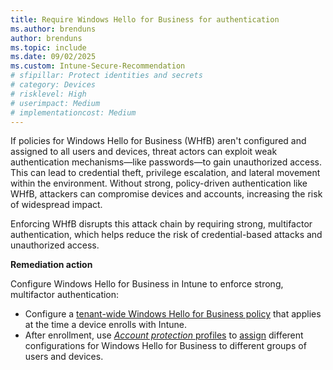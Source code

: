 ```yaml
---
title: Require Windows Hello for Business for authentication
ms.author: brenduns
author: brenduns
ms.topic: include
ms.date: 09/02/2025
ms.custom: Intune-Secure-Recommendation
# sfipillar: Protect identities and secrets
# category: Devices
# risklevel: High
# userimpact: Medium
# implementationcost: Medium
---
```

If policies for Windows Hello for Business (WHfB) aren't configured and assigned to all users and devices, threat actors can exploit weak authentication mechanisms—like passwords—to gain unauthorized access. This can lead to credential theft, privilege escalation, and lateral movement within the environment. Without strong, policy-driven authentication like WHfB, attackers can compromise devices and accounts, increasing the risk of widespread impact.

Enforcing WHfB disrupts this attack chain by requiring strong, multifactor authentication, which helps reduce the risk of credential-based attacks and unauthorized access.

**Remediation action**

Configure Windows Hello for Business in Intune to enforce strong, multifactor authentication: 

- Configure a [tenant-wide Windows Hello for Business policy](/intune/intune-service/protect/windows-hello#create-a-windows-hello-for-business-policy-for-device-enrollment) that applies at the time a device enrolls with Intune.
- After enrollment, use [*Account protection* profiles](/intune/intune-service/protect/endpoint-security-account-protection-policy#account-protection-profiles) to [assign](/intune/intune-service/configuration/device-profile-assign#assign-a-policy-to-users-or-groups)
 different configurations for Windows Hello for Business to different groups of users and devices. 